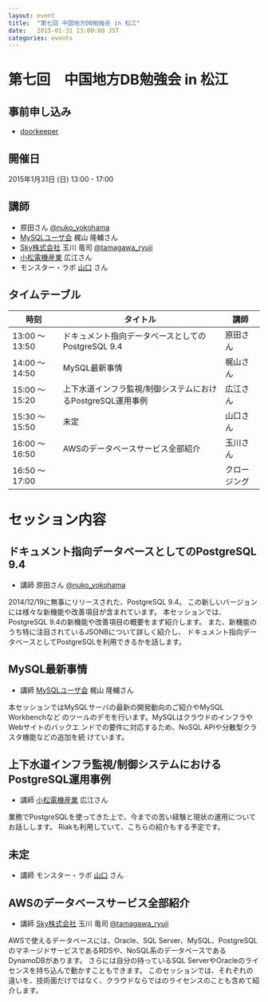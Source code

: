 ```yaml
---
layout: event
title:  "第七回 中国地方DB勉強会 in 松江"
date:   2015-01-31 13:00:00 JST
categories: events
---
```


# 第七回　中国地方DB勉強会 in 松江

## 事前申し込み

* [doorkeeper](http://dbstudychugoku.doorkeeper.jp/events/18385)

## 開催日

2015年1月31日 (日) 13:00 - 17:00

## 講師

* 原田さん [@nuko_yokohama](https://twitter.com/nuko_yokohama)
* [MySQLユーザ会](http://www.mysql.gr.jp/) 梶山 隆輔さん
* [Sky株式会社](http://www.skygroup.jp) 玉川 竜司 [@tamagawa_ryuji](https://twitter.com/tamagawa_ryuji)
* [小松電機産業](http://www.komatsuelec.co.jp/) 広江さん
* モンスター・ラボ [山口](http://monstar-lab.com/business_producer/yamaguchi-tomohiro) さん

## タイムテーブル

時刻 | タイトル | 講師
---- | ---- | ----
13:00 〜 13:50 | ドキュメント指向データベースとしてのPostgreSQL 9.4 | 原田さん
14:00 〜 14:50 | MySQL最新事情 | 梶山さん
15:00 〜 15:20 | 上下水道インフラ監視/制御システムにおけるPostgreSQL運用事例 | 広江さん
15:30 〜 15:50 | 未定 | 山口さん
16:00 〜 16:50 | AWSのデータベースサービス全部紹介 | 玉川さん
16:50 〜 17:00 | | クロージング |

# セッション内容

## ドキュメント指向データベースとしてのPostgreSQL 9.4

* 講師 原田さん [@nuko_yokohama](https://twitter.com/nuko_yokohama)

2014/12/19に無事にリリースされた、PostgreSQL 9.4。
この新しいバージョンには様々な新機能や改善項目が含まれています。
本セッションでは、PostgreSQL 9.4の新機能や改善項目の概要をまず紹介します。
また、新機能のうち特に注目されているJSONBについて詳しく紹介し、
ドキュメント指向データベースとしてPostgreSQLを利用できるかを話します。

## MySQL最新事情

* 講師 [MySQLユーザ会](http://www.mysql.gr.jp/) 梶山 隆輔さん

本セッションではMySQLサーバの最新の開発動向のご紹介やMySQL Workbenchなど のツールのデモを行います。MySQLはクラウドのインフラやWebサイトのバックエ ンドでの要件に対応するため、NoSQL APIや分散型クラスタ機能などの追加を続 けています。



## 上下水道インフラ監視/制御システムにおけるPostgreSQL運用事例

* 講師 [小松電機産業](http://www.komatsuelec.co.jp/) 広江さん

業務でPostgreSQLを使ってきた上で、今までの苦い経験と現状の運用についてお話しします。
Riakも利用していて、こちらの紹介もする予定です。

## 未定

* 講師 モンスター・ラボ [山口](http://monstar-lab.com/business_producer/yamaguchi-tomohiro) さん

## AWSのデータベースサービス全部紹介

* 講師 [Sky株式会社](http://www.skygroup.jp) 玉川 竜司 [@tamagawa_ryuji](https://twitter.com/tamagawa_ryuji)

AWSで使えるデータベースには、Oracle、SQL Server、MySQL、PostgreSQLのマネージドサービスであるRDSや、NoSQL系のデータベースであるDynamoDBがあります。
さらには自分の持っているSQL ServerやOracleのライセンスを持ち込んで動かすこともできます。
このセッションでは、それぞれの違いを、技術面だけではなく、クラウドならではのライセンスのことも含めて紹介します。
